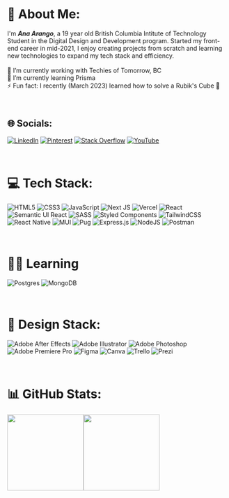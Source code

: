# 💫 About Me:
I'm ***Ana Arango***, a 19 year old British Columbia Intitute of Technology Student in the Digital Design and Development program. Started my front-end career in mid-2021, I enjoy creating projects from scratch and learning new technologies to expand my tech stack and efficiency.
</br>
</br>
🔭 I’m currently working with Techies of Tomorrow, BC
<br>
🌱 I’m currently learning Prisma
<br>
⚡ Fun fact: I recently (March 2023) learned how to solve a Rubik's Cube 🧊

</br>

## 🌐 Socials:
[![LinkedIn](https://img.shields.io/badge/LinkedIn-%230077B5.svg?logo=linkedin&logoColor=white)](https://linkedin.com/in/ana-arango-08592122a) [![Pinterest](https://img.shields.io/badge/Pinterest-%23E60023.svg?logo=Pinterest&logoColor=white)](https://pinterest.com/snoopygoldberg94) [![Stack Overflow](https://img.shields.io/badge/-Stackoverflow-FE7A16?logo=stack-overflow&logoColor=white)](https://stackoverflow.com/users/20517462) [![YouTube](https://img.shields.io/badge/YouTube-%23FF0000.svg?logo=YouTube&logoColor=white)](https://youtube.com/@anaarango2757) 

</br>

# 💻 Tech Stack:
![HTML5](https://img.shields.io/badge/html5-%23E34F26.svg?style=for-the-badge&logo=html5&logoColor=white) ![CSS3](https://img.shields.io/badge/css3-%231572B6.svg?style=for-the-badge&logo=css3&logoColor=white) ![JavaScript](https://img.shields.io/badge/javascript-%23323330.svg?style=for-the-badge&logo=javascript&logoColor=%23F7DF1E) ![Next JS](https://img.shields.io/badge/Next-black?style=for-the-badge&logo=next.js&logoColor=white) ![Vercel](https://img.shields.io/badge/vercel-%23000000.svg?style=for-the-badge&logo=vercel&logoColor=white) ![React](https://img.shields.io/badge/react-%2320232a.svg?style=for-the-badge&logo=react&logoColor=%2361DAFB) ![Semantic UI React](https://img.shields.io/badge/Semantic%20UI%20React-%2335BDB2.svg?style=for-the-badge&logo=SemanticUIReact&logoColor=white) ![SASS](https://img.shields.io/badge/SASS-hotpink.svg?style=for-the-badge&logo=SASS&logoColor=white) ![Styled Components](https://img.shields.io/badge/styled--components-DB7093?style=for-the-badge&logo=styled-components&logoColor=white) ![TailwindCSS](https://img.shields.io/badge/tailwindcss-%2338B2AC.svg?style=for-the-badge&logo=tailwind-css&logoColor=white) ![React Native](https://img.shields.io/badge/react_native-%2320232a.svg?style=for-the-badge&logo=react&logoColor=%2361DAFB) ![MUI](https://img.shields.io/badge/MUI-%230081CB.svg?style=for-the-badge&logo=material-ui&logoColor=white) ![Pug](https://img.shields.io/badge/Pug-FFF?style=for-the-badge&logo=pug&logoColor=A86454) ![Express.js](https://img.shields.io/badge/express.js-%23404d59.svg?style=for-the-badge&logo=express&logoColor=%2361DAFB) ![NodeJS](https://img.shields.io/badge/node.js-6DA55F?style=for-the-badge&logo=node.js&logoColor=white) ![Postman](https://img.shields.io/badge/Postman-FF6C37?style=for-the-badge&logo=postman&logoColor=white)

</br>

# 🤹‍♀️ Learning
![Postgres](https://img.shields.io/badge/postgres-%23316192.svg?style=for-the-badge&logo=postgresql&logoColor=white) ![MongoDB](https://img.shields.io/badge/MongoDB-%234ea94b.svg?style=for-the-badge&logo=mongodb&logoColor=white)

</br>

# 🎨 Design Stack:
![Adobe After Effects](https://img.shields.io/badge/Adobe%20After%20Effects-9999FF.svg?style=for-the-badge&logo=Adobe%20After%20Effects&logoColor=white) ![Adobe Illustrator](https://img.shields.io/badge/adobeillustrator-%23FF9A00.svg?style=for-the-badge&logo=adobeillustrator&logoColor=white) ![Adobe Photoshop](https://img.shields.io/badge/adobephotoshop-%2331A8FF.svg?style=for-the-badge&logo=adobephotoshop&logoColor=white) ![Adobe Premiere Pro](https://img.shields.io/badge/Adobe%20Premiere%20Pro-9999FF.svg?style=for-the-badge&logo=Adobe%20Premiere%20Pro&logoColor=white) 	![Figma](https://img.shields.io/badge/figma-%23F24E1E.svg?style=for-the-badge&logo=figma&logoColor=white) ![Canva](https://img.shields.io/badge/Canva-%2300C4CC.svg?style=for-the-badge&logo=Canva&logoColor=white) ![Trello](https://img.shields.io/badge/Trello-%23026AA7.svg?style=for-the-badge&logo=Trello&logoColor=white) ![Prezi](https://img.shields.io/badge/Prezi-%23000000.svg?style=for-the-badge&logo=Prezi&logoColor=white)

</br>

# 📊 GitHub Stats:
<div style="display:flex">
<img src='https://github-readme-stats.vercel.app/api?username=anagarango&theme=shades-of-purple&hide_border=false&include_all_commits=true&count_private=false' height='175"'>
<img src='https://github-readme-stats.vercel.app/api/top-langs/?username=anagarango&theme=shades-of-purple&hide_border=false&include_all_commits=true&count_private=false&layout=compact' height='175"'>
</div>

<!-- Proudly created with GPRM ( https://gprm.itsvg.in ) -->
